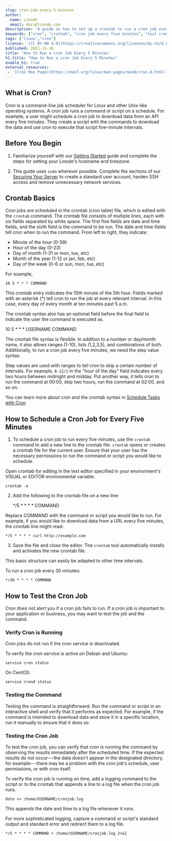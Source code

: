 ```yaml
---
slug: cron-job-every-5-minutes
author:
  name: Linode
  email: docs@linode.com
description: 'A guide on how to set up a crontab to run a cron job every five minutes and test it, including links to other cron articles in the KB.'
keywords: ["cron", "crontab", "cron job every five minutes", "test cron job"]
tags: ["linux","cron"]
license: '[CC BY-ND 4.0](https://creativecommons.org/licenses/by-nd/4.0)'
published: 2021-11-16
title: 'How to Run a cron Job Every 5 Minutes'
h1_title: "How to Run a cron Job Every 5 Minutes"
enable_h1: true
external_resources:
 - '[Cron Man Page](https://man7.org/linux/man-pages/man8/cron.8.html)'
---
```


## What is Cron?

Cron is a command-line job scheduler for Linux and other Unix-like operating systems. A cron job runs a command or script on a schedule. For example, a user might schedule a cron job to download data from an API every five minutes. They create a script with the commands to download the data and use cron to execute that script five-minute intervals.

## Before You Begin

1. Familiarize yourself with our [Getting Started](/docs/getting-started/) guide and complete the steps for setting your Linode's hostname and timezone.

2. This guide uses `sudo` wherever possible. Complete the sections of our [Securing Your Server](/docs/security/securing-your-server/) to create a standard user account, harden SSH access and remove unnecessary network services.

## Crontab Basics

Cron jobs are scheduled in the crontab (cron table) file, which is edited with the `crontab` command. The crontab file consists of multiple lines, each with six fields separated by white space. The first five fields are date and time fields, and the sixth field is the command to be run.
The date and time fields tell cron when to run the command. From left to right, they indicate:

* Minute of the hour (0-59)
* Hour of the day (0-23)
* Day of month (1-31 or mon, tue, etc)
* Month of the year (1-12 or jan, feb, etc)
* Day of the week (0-6 or sun, mon, tue, etc)

For example,

    10 5 * * * COMMAND

This crontab entry indicates the 10th minute of the 5th hour. Fields marked with an asterisk (\*) tell cron to run the job at every relevant interval. In this case, every day of every month at ten minutes past 5 a.m.

The crontab syntax also has an optional field before the final field to indicate the user the command is executed as.

  10 5 * * * USERNAME COMMAND

The crontab file syntax is flexible. In addition to a number or day/month name, it also allows ranges (1-10), lists (1,2,3,5), and combinations of both. Additionally, to run a cron job every five minutes, we need the step value syntax.

Step values are used with ranges to tell cron to skip a certain number of intervals. For example, `0-12/2` in the "hour of the day" field indicates every two hours between midnight and midday. Put another way, it tells cron to run the command at 00:00, skip two hours, run the command at 02:00, and so on.

You can learn more about cron and the crontab syntax in [Schedule Tasks with Cron](https://www.linode.com/docs/guides/schedule-tasks-with-cron/)

## How to Schedule a Cron Job for Every Five Minutes

1. To schedule a cron job to run every five minutes, use the `crontab` command to add a new line to the crontab file. `crontab` opens or creates a crontab file for the current user. Ensure that your user has the necessary permissions to run the command or script you would like to schedule.

Open crontab for editing in the text editor specified in your environment's VISUAL or EDITOR environmental variable.

    crontab -e

2. Add the following to the crontab file on a new line:

    */5 * * * * COMMAND

Replace COMMAND with the command or script you would like to run. For example, if you would like to download data from a URL every five minutes, the crontab line might read:

    */5 * * * * curl http://example.com

3. Save the file and close the editor. The `crontab` tool automatically installs and activates the new crontab file.

This basic structure can easily be adapted to other time intervals.

To run a cron job every 30 minutes:

    */30 * * * * COMMAND


## How to Test the Cron Job

Cron does not alert you if a cron job fails to run. If a cron job is important to your application or business, you may want to test the job and the command.

### Verify Cron is Running

Cron jobs do not run if the cron service is deactivated.

To verify the cron service is active on Debian and Ubuntu:

    service cron status

On CentOS:

    service crond status

### Testing the Command

Testing the command is straightforward. Run the command or script in an interactive shell and verify that it performs as expected. For example, if the command is intended to download data and store it in a specific location, run it manually to ensure that it does so.

### Testing the Cron Job

To test the cron job, you can verify that cron is running the command by observing the results immediately after the scheduled time. If the expected results do not occur---the data doesn't appear in the designated directory, for example---there may be a problem with the cron job's schedule, user permissions, or with cron itself.

To verify the cron job is running on time, add a logging command to the script or to the crontab that appends a line to a log file when the cron job runs.

    date >> /home/USERNAME/cronjob.log

This appends the date and time to a log file whenever it runs.

For more sophisticated logging, capture a command or script's standard output and standard error and redirect them to a log file.

    */5 * * * * COMMAND > /home/USERNAME/cronjob.log 2>&1
